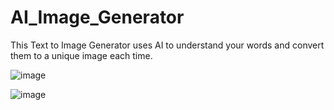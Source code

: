 # AI_Image_Generator
This Text to Image Generator uses AI to understand your words and convert them to a unique image each time.



![image](https://github.com/vaishali22071997/AI_Image_Generator/assets/137603391/e6738f39-b51f-4fe2-b149-ca7f8a18eb40)




![image](https://github.com/vaishali22071997/AI_Image_Generator/assets/137603391/fb7766e9-ce7a-4a04-980d-39ad85908db4)


